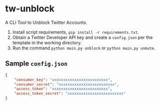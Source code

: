 # tw-unblock
A CLI Tool to Unblock Twitter Accounts.

1. Install script requirements, `pip install -r requirements.txt`.
2. Obtain a Twitter Developer API key and create a `config.json` per the template in the working directory.
3. Run the command `python main.py unblock` or `python main.py unmute`.

## Sample `config.json`
```json
{
    "consumer_key": "xxxxxxxxxxxxxxxxxxxxxxxxx",
    "consumer_secret": "xxxxxxxxxxxxxxxxxxxxxxxxx",
    "access_token": "xxxxxxxxxxxxxxxxxxxxxxxxx",
    "access_token_secret": "xxxxxxxxxxxxxxxxxxxxxxxxx"
}
```